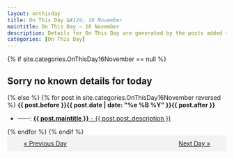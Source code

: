 ```yaml
---
layout: onthisday
title: On This Day &#124; 16 November
maintitle: On This Day — 16 November
description: Details for On This Day are generated by the posts added to the website so the content is subject to changes/updates over time.
categories: [On This Day]
---
```


{% if site.categories.OnThisDay16November == null %}
<h2>Sorry no known details for today</h2>
{% else %}
{% for post in site.categories.OnThisDay16November reversed %}
<strong>{{ post.before }}{{ post.date | date: "%e %B %Y" }}{{ post.after }}</strong>
<ul>
<li> ——: <a class="{{ post.class }}" href="{{ post.url }}"><strong>{{ post.maintitle }}</strong> - {{ post.post_description }}</a></li>
</ul>
{% endfor %}
{% endif %}
<br />
<div style="background-color: #f3f3f3; padding: 10px; border-radius: 5px; text-align: center; display: flex; justify-content: space-evenly;">
<a href="/onthisday/11/11-15">« Previous Day</a>
<span style="visibility:hidden;">[ Visit Leap Year February 29 ]</span>
<a href="/onthisday/11/11-17">Next Day »</a>
</div>
